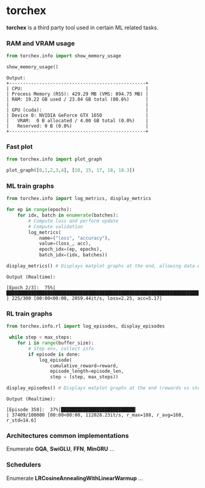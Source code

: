 # torchex

**torchex** is a third party tool used in certain ML related tasks.


### RAM and VRAM usage
```python
from torchex.info import show_memory_usage

show_memory_usage()
```

```
Output:
+--------------------------------------------------+
| CPU:                                             |
| Process Memory (RSS): 429.29 MB (VMS: 894.75 MB) |
| RAM: 19.22 GB used / 23.84 GB total (80.6%)      |
|                                                  |
| GPU (cuda):                                      |
| Device 0: NVIDIA GeForce GTX 1650                |
|   VRAM:  0 B allocated / 4.00 GB total (0.0%)    |
|   Reserved: 0 B (0.0%)                           |
+--------------------------------------------------+
```

### Fast plot
```python
from torchex.info import plot_graph

plot_graph([0,1,2,3,4], [10, 15, 17, 18, 18.3])
```

### ML train graphs

```python
from torchex.info import log_metrics, display_metrics

for ep in range(epochs):
    for idx, batch in enumerate(batches):    
        # Compute loss and perform update
        # Compute validation
        log_metrics(
            name=("loss", "accuracy"),
            value=(loss_, acc),
            epoch_idx=(ep, epochs),
            batch_idx=(idx, batches))

display_metrics() # Displays matplot graphs at the end, allowing data export as csv
```

```
Output (Realtime):

[Epoch 2/3]:  75%|████████████████████████████████████████████████████████████████████████                        | 225/300 [00:00<00:00, 2059.44it/s, loss=2.25, acc=5.17]

```


### RL train graphs

```python
from torchex.info.rl import log_episodes, display_episodes

 while step < max_steps:
    for i in range(buffer_size):
        # Step env, collect info
        if episode is done:
            log_episode(
                cumulative_reward=reward,
                episode_length=episode_len,
                step = (step, max_steps))

display_episodes() # Displays matplot graphs at the end (rewards vs step/epoch, ep_len vs step/epoch), allowing data export as csv
```

```
Output (Realtime):

[Episode 350]:  37%|███████████████████████████▎                                             | 37409/100000 [00:00<00:00, 112028.23it/s, r_max=188, r_avg=160, r_std=14.6]

```

### Architectures common implementations
Enumerate **GQA**, **SwiGLU**, **FFN**, **MinGRU** ...

### Schedulers
Enumerate **LRCosineAnnealingWithLinearWarmup** ...